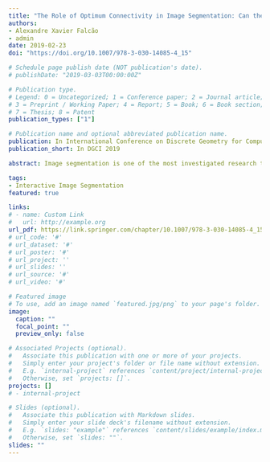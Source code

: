 ```yaml
---
title: "The Role of Optimum Connectivity in Image Segmentation: Can the Algorithm Learn Object Information During the Process?"
authors:
- Alexandre Xavier Falcão
- admin
date: 2019-02-23
doi: "https://doi.org/10.1007/978-3-030-14085-4_15"

# Schedule page publish date (NOT publication's date).
# publishDate: "2019-03-03T00:00:00Z"

# Publication type.
# Legend: 0 = Uncategorized; 1 = Conference paper; 2 = Journal article;
# 3 = Preprint / Working Paper; 4 = Report; 5 = Book; 6 = Book section;
# 7 = Thesis; 8 = Patent
publication_types: ["1"]

# Publication name and optional abbreviated publication name.
publication: In International Conference on Discrete Geometry for Computer Imagery
publication_short: In DGCI 2019 

abstract: Image segmentation is one of the most investigated research topics in Computer Vision and yet presents challenges due to the difficulty of modeling all possible appearances of objects in images. In this sense, it is important to investigate methods that can learn object information before and during delineation. This paper addresses the problem by exploiting optimum connectivity between image elements (pixels and superpixels) in the image domain and feature space to improve segmentation. The study uses the Image Foresting Transform (IFT) framework to explain and implement all methods and describes some recent advances related to superpixel and object delineation. It provides a guideline to learn prior object information from the target image only based on seed pixels, superpixel clustering, and classification, evaluates the impact of using object information in several connectivity-based delineation methods using the segmentation by a deep neural network as baseline, and shows the potential of a new paradigm, namely Dynamic Trees, to learn object information from the target image only during delineation. 

tags:
- Interactive Image Segmentation 
featured: true

links:
# - name: Custom Link
#   url: http://example.org
url_pdf: https://link.springer.com/chapter/10.1007/978-3-030-14085-4_15
# url_code: '#'
# url_dataset: '#'
# url_poster: '#'
# url_project: ''
# url_slides: ''
# url_source: '#'
# url_video: '#'

# Featured image
# To use, add an image named `featured.jpg/png` to your page's folder. 
image:
  caption: ""
  focal_point: ""
  preview_only: false

# Associated Projects (optional).
#   Associate this publication with one or more of your projects.
#   Simply enter your project's folder or file name without extension.
#   E.g. `internal-project` references `content/project/internal-project/index.md`.
#   Otherwise, set `projects: []`.
projects: []
# - internal-project

# Slides (optional).
#   Associate this publication with Markdown slides.
#   Simply enter your slide deck's filename without extension.
#   E.g. `slides: "example"` references `content/slides/example/index.md`.
#   Otherwise, set `slides: ""`.
slides: "" 
---
```

